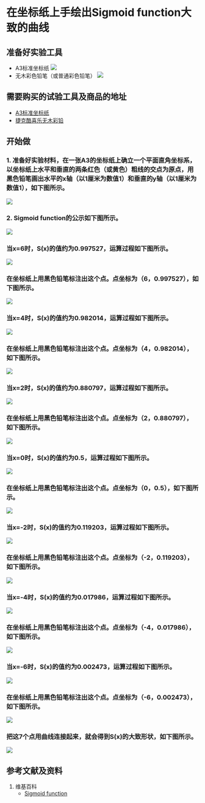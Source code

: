 # 在坐标纸上手绘出Sigmoid function大致的曲线

## 准备好实验工具

- A3标准坐标纸
![](/images/Sigmoid_function/在坐标纸上手绘出大致的曲线/A3标准坐标纸.jpg)
- 无木彩色铅笔（或普通彩色铅笔）
![](/images/Sigmoid_function/在坐标纸上手绘出大致的曲线/无木彩色铅笔.jpg)

## 需要购买的试验工具及商品的地址

- [A3标准坐标纸](https://detail.tmall.com/item.htm?id=27142292922&ali_refid=a3_430583_1006:1105863285:N:dZ%20MV6sJ%20YlXqxaoC1QlJw==:77285e2bbcb0cebf9d00068f21bd840f&ali_trackid=1_77285e2bbcb0cebf9d00068f21bd840f&spm=a230r.1.14.1&skuId=3165771512170)
- [捷克酷喜乐无木彩铅](https://detail.tmall.com/item.htm?spm=a230r.1.14.8.7a1b4237sLkqe4&id=10680260235&cm_id=140105335569ed55e27b&abbucket=9&skuId=3447429972029)

## 开始做

### 1. 准备好实验材料，在一张A3的坐标纸上确立一个平面直角坐标系，以坐标纸上水平和垂直的两条红色（或黄色）粗线的交点为原点，用黑色铅笔画出水平的x轴（以1厘米为数值1）和垂直的y轴（以1厘米为数值1），如下图所示。

![](/images/Sigmoid_function/在坐标纸上手绘出大致的曲线/1a.jpg)

### 2. Sigmoid function的公示如下图所示。

![](/images/Sigmoid_function/在坐标纸上手绘出大致的曲线/2a0.jpg)

### 当x=6时，S(x)的值约为0.997527，运算过程如下图所示。

![](/images/Sigmoid_function/在坐标纸上手绘出大致的曲线/2a1.jpg)

### 在坐标纸上用黑色铅笔标注出这个点。点坐标为（6，0.997527），如下图所示。

![](/images/Sigmoid_function/在坐标纸上手绘出大致的曲线/2a1_1.jpg)

### 当x=4时，S(x)的值约为0.982014，运算过程如下图所示。

![](/images/Sigmoid_function/在坐标纸上手绘出大致的曲线/2a2.jpg)

### 在坐标纸上用黑色铅笔标注出这个点。点坐标为（4，0.982014），如下图所示。

![](/images/Sigmoid_function/在坐标纸上手绘出大致的曲线/2a2_1.jpg)

### 当x=2时，S(x)的值约为0.880797，运算过程如下图所示。

![](/images/Sigmoid_function/在坐标纸上手绘出大致的曲线/2a3.jpg)

### 在坐标纸上用黑色铅笔标注出这个点。点坐标为（2，0.880797），如下图所示。

![](/images/Sigmoid_function/在坐标纸上手绘出大致的曲线/2a3_1.jpg)

### 当x=0时，S(x)的值约为0.5，运算过程如下图所示。

![](/images/Sigmoid_function/在坐标纸上手绘出大致的曲线/2a4.jpg)

### 在坐标纸上用黑色铅笔标注出这个点。点坐标为（0，0.5），如下图所示。

![](/images/Sigmoid_function/在坐标纸上手绘出大致的曲线/2a4_1.jpg)

### 当x=-2时，S(x)的值约为0.119203，运算过程如下图所示。

![](/images/Sigmoid_function/在坐标纸上手绘出大致的曲线/2a5.jpg)

### 在坐标纸上用黑色铅笔标注出这个点。点坐标为（-2，0.119203），如下图所示。

![](/images/Sigmoid_function/在坐标纸上手绘出大致的曲线/2a5_1.jpg)

### 当x=-4时，S(x)的值约为0.017986，运算过程如下图所示。

![](/images/Sigmoid_function/在坐标纸上手绘出大致的曲线/2a6.jpg)

### 在坐标纸上用黑色铅笔标注出这个点。点坐标为（-4，0.017986），如下图所示。

![](/images/Sigmoid_function/在坐标纸上手绘出大致的曲线/2a6_1.jpg)

### 当x=-6时，S(x)的值约为0.002473，运算过程如下图所示。

![](/images/Sigmoid_function/在坐标纸上手绘出大致的曲线/2a7.jpg)

### 在坐标纸上用黑色铅笔标注出这个点。点坐标为（-6，0.002473），如下图所示。

![](/images/Sigmoid_function/在坐标纸上手绘出大致的曲线/2a7_1.jpg)

### 把这7个点用曲线连接起来，就会得到S(x)的大致形状，如下图所示。

![](/images/Sigmoid_function/在坐标纸上手绘出大致的曲线/2a8.jpg)

## 参考文献及资料

1. 维基百科
	- [Sigmoid function](https://en.wikipedia.org/wiki/Sigmoid_function) 
